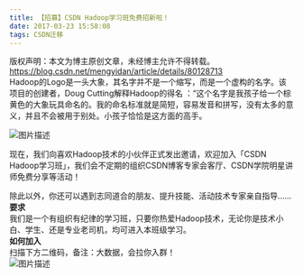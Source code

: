 ```yaml
---
title: 【招募】CSDN Hadoop学习班免费招新啦！
date: 2017-03-23 15:58:08
tags: CSDN迁移
---
```

 版权声明：本文为博主原创文章，未经博主允许不得转载。 https://blog.csdn.net/mengyidan/article/details/80128713   
  Hadoop的Logo是一头大象，其名字并不是一个缩写，而是一个虚构的名字。该项目的创建者，Doug Cutting解释Hadoop的得名 ：“这个名字是我孩子给一个棕黄色的大象玩具命名的。我的命名标准就是简短，容易发音和拼写，没有太多的意义，并且不会被用于别处。小孩子恰恰是这方面的高手。   


![图片描述](https://img-blog.csdn.net/20170323155432394?)  


现在，我们向喜欢Hadoop技术的小伙伴正式发出邀请，欢迎加入「CSDN Hadoop学习班」，我们会不定期的组织CSDN博客专家会客厅、CSDN学院明星讲师免费分享等活动！

除此以外，你还可以遇到志同道合的朋友、提升技能、活动技术专家亲自指导……   
**要求**   
 我们是一个有组织有纪律的学习班，只要你热爱Hadoop技术，无论你是技术小白、学生、还是专业老司机，均可进入本班级学习。   
**如何加入**   
 扫描下方二维码，备注：大数据，会拉你入群！   
![图片描述](https://img-blog.csdn.net/20170323155810271?)

   
  